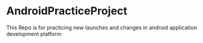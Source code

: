 # AndroidPracticeProject

This Repo is for practicing new launches and changes in android application development platform
